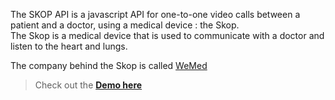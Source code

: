 

The SKOP API is a javascript API for one-to-one video calls between a patient and a doctor, using a medical device : the Skop. <br>
The Skop is a medical device that is used to communicate with a doctor and listen to the heart and lungs. <br>

The company behind the Skop is called [WeMed](https://en.wemed.fr/ )

> Check out the [**Demo here**](https://Halfred.wemed.fr/Halfred/demo_prod/)
